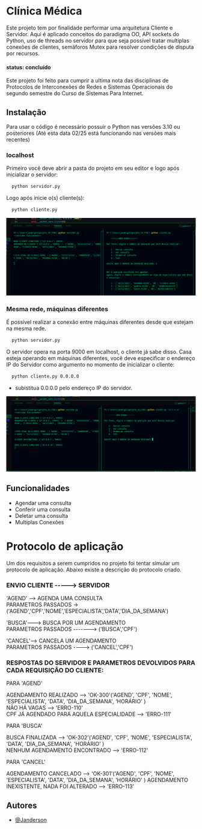 
# Clínica Médica 

Este projeto tem por finalidade performar uma arquitetura Cliente e Servidor. Aqui é aplicado conceitos do paradigma OO, API sockets do Python, uso de threads no servidor para que seja possível tratar multiplas conexões de clientes, semáforos Mutex para resolver condições de disputa por recursos.

#### status: concluído

Este projeto foi feito para cumprir a ultima nota das disciplinas de Protocolos de Interconexões de Redes e Sistemas Operacionais do segundo semestre do Curso de Sistemas Para Internet.

## Instalação
Para usar o código é necessário possuir o Python nas versões 3.10 ou posteriores (Até esta data 02/25 está funcionando nas versões mais recentes)

### localhost
Primeiro você deve abrir a pasta do projeto em seu editor e logo após inicializar o servidor:


```bash
  python servidor.py
```
Logo após inicie o(s) cliente(s):
```bash
  python cliente.py
```
![App Screenshot](https://raw.githubusercontent.com/jandersn01/Sistema-Cliente-Servidor-/refs/heads/main/imgs/demonstracaolocalmente.png)

### Mesma rede, máquinas diferentes

É possível realizar a conexão entre máquinas diferentes desde que estejam na mesma rede. 

```bash
  python servidor.py
```
O servidor opera na porta 9000 em localhost, o cliente já sabe disso. Casa esteja operando em máquinas diferentes, você deve especificar o endereço IP do Servidor como argumento no momento de inicializar o cliente:

```bash
  python cliente.py 0.0.0.0 
```
- subistitua 0.0.0.0 pelo endereço IP do servidor.

![App Screenshot](https://raw.githubusercontent.com/jandersn01/Sistema-Cliente-Servidor-/refs/heads/main/imgs/demonstracaoremoto.png)
## Funcionalidades

- Agendar uma consulta
- Conferir uma consulta
- Deletar uma consulta
- Multiplas Conexões




# Protocolo de aplicação

Um dos requisitos a serem cumpridos no projeto foi tentar simular um protocolo de aplicação. Abaixo existe a descrição do protocolo criado.


### ENVIO CLIENTE -----> SERVIDOR

'AGEND' --> AGENDA UMA CONSULTA  
PARAMETROS PASSADOS -> ('AGEND','CPF','NOME','ESPECIALISTA','DATA','DIA_DA_SEMANA')

'BUSCA'---> BUSCA POR UM AGENDAMENTO  
PARAMETROS PASSADOS -------> ('BUSCA','CPF')

'CANCEL'--> CANCELA UM AGENDAMENTO  
PARAMETROS PASSADOS ----> ('CANCEL','CPF')

### RESPOSTAS DO SERVIDOR E PARAMETROS DEVOLVIDOS PARA CADA REQUISIÇÂO DO CLIENTE:

PARA 'AGEND'

AGENDAMENTO REALIZADO --> 'OK-300'('AGEND', 'CPF', 'NOME', 'ESPECIALISTA', 'DATA', 'DIA_DA_SEMANA', 'HORÁRIO' )   
NÃO HÁ VAGAS --> 'ERRO-110'  
CPF JÁ AGENDADO PARA AQUELA ESPECIALIDADE --> 'ERRO-111'

PARA 'BUSCA'

BUSCA FINALIZADA --> 'OK-302'('AGEND', 'CPF', 'NOME', 'ESPECIALISTA', 'DATA', 'DIA_DA_SEMANA', 'HORÁRIO' )   
NENHUM AGENDAMENTO ENCONTRADO --> 'ERRO-112'

PARA 'CANCEL'

AGENDAMENTO CANCELADO --> 'OK-301'('AGEND', 'CPF', 'NOME', 'ESPECIALISTA', 'DATA', 'DIA_DA_SEMANA', 'HORÁRIO' ) 
AGENDAMENTO INEXISTENTE, NADA FOI ALTERADO --> 'ERRO-113'


## Autores

- [@Janderson](www.linkedin.com/in/janderson-lima-064bb9324)

